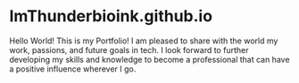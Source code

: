 # ImThunderbioink.github.io
Hello World! This is my Portfolio! I am pleased to share with the world my work, passions, and future goals in tech. I look forward to further developing my skills and knowledge to become a professional that can have a positive influence wherever I go.
